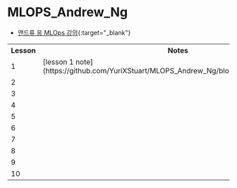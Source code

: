 # MLOPS_Andrew_Ng

* [앤드류 응 MLOps 강의](https://youtube.com/playlist?list=PLSpnHWTONcJ0CuoitGKXXj7ytOxOTyqvY){:target="_blank"}

<table style="border: 2px;">
  <tr>
    <th> Lesson </th>
    <th> Notes </th>
    <th> Notebook </th>
  </tr>
  <tr>
    <td > 1 </td>
    <td > [lesson 1 note](https://github.com/YuriXStuart/MLOPS_Andrew_Ng/blob/main/lesson1/note.md) </td>
    <td >  </td>
  </tr>
  <tr>
    <td> 2 </td>
    <td>  </td>
    <td>  </td>
  </tr>
  <tr>
    <td> 3 </td>
    <td>  </td>
    <td>  </td>
  </tr>
  <tr>
    <td> 4 </td>
    <td>  </td>
    <td>  </td>
  </tr>
  <tr>
    <td> 5 </td>
    <td>  </td>
    <td>  </td>
  </tr>
  <tr>
    <td> 6 </td>
    <td>  </td>
    <td>  </td>
  </tr>
  <tr>
    <td> 7 </td>
    <td>  </td>
    <td>  </td>
  </tr>
  <tr>
    <td> 8 </td>
    <td>  </td>
    <td>  </td>
  </tr>
  <tr>
    <td> 9 </td>
    <td>  </td>
    <td>  </td>
  </tr>
  <tr>
    <td> 10 </td>
    <td>  </td>
    <td>  </td>
  </tr>
</table>